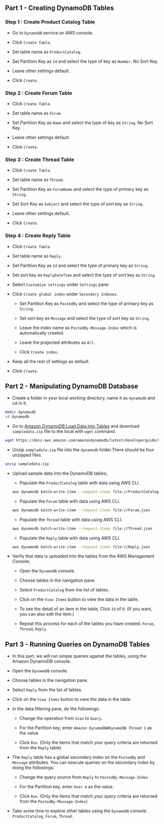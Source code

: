 ## Part 1 - Creating DynamoDB Tables

### Step 1 : Create Product Catalog Table

- Go to `DynamoDB` service on AWS console.

- Click `Create Table`. 

- Set table name as `ProductCatalog`.

- Set Partition Key as `Id` and select the type of key as `Number`. No Sort Key.

- Leave other settings default.

- Click `Create`.

### Step 2 : Create Forum Table

- Click `Create Table`.

- Set table name as `Forum`.

- Set Partition Key as `Name` and select the type of key as `String`. No Sort Key.

- Leave other settings default.

- Click `Create`.

### Step 3 : Create Thread Table

- Click `Create Table`.

- Set table name as `Thread`.

- Set Partition Key as `ForumName` and select the type of primary key as `String`.

- Set Sort Key as `Subject` and select the type of sort key as `String`.

- Leave other settings default.

- Click `Create`.

### Step 4 : Create Reply Table

- Click `Create Table`.

- Set table name as `Reply`.

- Set Partition Key as `Id` and select the type of primary key as `String`.

- Set sort key as `ReplyDateTime` and select the type of sort key as `String`.

- Select `Customize settings` under `Settings` pane.

- Click `Create global index` under `Secondary Indexes`.

  - Set Partition Key as `PostedBy` and select the type of primary key as `String`.

  - Set sort key as `Message` and select the type of sort key as `String`.

  - Leave the index name as `PostedBy-Message-Index` which is automatically created.

  - Leave the projected attributes as `All`.

  - Click `Create index`.

- Keep all the rest of settings as default.

- Click `Create`.

## Part 2 - Manipulating DynamoDB Database

- Create a folder in your local working directory, name it as `dynamodb` and cd in it.

```bash
mkdir dynamodb
cd dynamodb
```

- Go to [Amazon DynamoDB Load Data into Tables](https://docs.aws.amazon.com/amazondynamodb/latest/developerguide/SampleData.LoadData.html) and download `sampledata.zip` file to the local with `wget` command.

```bash
wget https://docs.aws.amazon.com/amazondynamodb/latest/developerguide/samples/sampledata.zip
```

- Unzip `sampledata.zip` file into the `dynamodb` folder.There should be four unzipped files.

```bash
unzip sampledata.zip
```

- Upload sample data into the DynamoDB tables;

  - Populate the `ProductCatalog` table with data using AWS CLI.

  ```bash
  aws dynamodb batch-write-item --request-items file://ProductCatalog.json
  ```

  - Populate the `Forum` table with data using AWS CLI.

  ```bash
  aws dynamodb batch-write-item --request-items file://Forum.json
  ```

  - Populate the `Thread` table with data using AWS CLI.

  ```bash
  aws dynamodb batch-write-item --request-items file://Thread.json
  ```

  - Populate the `Reply` table with data using AWS CLI.

  ```bash
  aws dynamodb batch-write-item --request-items file://Reply.json
  ```

- Verify that data is uploaded into the tables from the AWS Management Console;

  - Open the `DynamoDB` console.

  - Choose tables in the navigation pane.

  - Select `ProductCatalog` from the list of tables.

  - Click on the `View Items` button to view the data in the table.

  - To see the detail of an item in the table, Click `Id` of it. (If you want, you can also edit the item.)

  - Repeat this process for each of the tables you have created: `Forum`, `Thread`, `Reply`.

## Part 3 - Running Queries on DynamoDB Tables

- In this part, we will run simple queries against the tables, using the Amazon DynamoDB console.

- Open the `DynamoDB` console.

- Choose tables in the navigation pane.

- Select `Reply` from the list of tables.

- Click on the `View Items` button to view the data in the table.

- In the data filtering pane, do the followings:

  - Change the operation from `Scan` to `Query`.

  - For the Partition key, enter `Amazon DynamoDB#DynamoDB Thread 1` as the value.

  - Click `Run`. (Only the items that match your query criteria are returned from the `Reply` table)

- The `Reply` table has a global secondary index on the `PostedBy` and `Message` attributes. You can execute queries on the secondary index by doing the followings:

  - Change the query source from `Reply` to `PostedBy-Message-Index`

  - For the Partition key, enter `User A` as the value.

  - Click `Run`. (Only the items that match your query criteria are returned from the `PostedBy-Message-Index`)

- Take some time to explore other tables using the `DynamoDB` console: `ProductCatalog`, `Forum`, `Thread`.